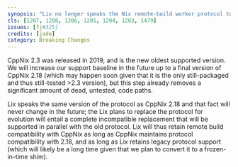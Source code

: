 ```yaml
---
synopsis: "Lix no longer speaks the Nix remote-build worker protocol to clients or servers older than CppNix 2.3"
cls: [1207, 1208, 1206, 1205, 1204, 1203, 1479]
issues: [fj#325]
credits: [jade]
category: Breaking Changes
---
```


CppNix 2.3 was released in 2019, and is the new oldest supported version. We
will increase our support baseline in the future up to a final version of CppNix
2.18 (which may happen soon given that it is the only still-packaged and thus
still-tested >2.3 version), but this step already removes a significant amount
of dead, untested, code paths.

Lix speaks the same version of the protocol as CppNix 2.18 and that fact will
never change in the future; the Lix plans to replace the protocol for evolution
will entail a complete incompatible replacement that will be supported in
parallel with the old protocol. Lix will thus retain remote build compatibility
with CppNix as long as CppNix maintains protocol compatibility with 2.18, and
as long as Lix retains legacy protocol support (which will likely be a long
time given that we plan to convert it to a frozen-in-time shim).
